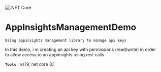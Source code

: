 ![.NET Core](https://github.com/aimenux/AppInsightsManagementDemo/workflows/.NET%20Core/badge.svg)

# AppInsightsManagementDemo
```
Using appinsights management library to manage api keys
```

In this demo, i m creating an api key with permissions (read/write) in order to allow access to an appinsights using rest calls

**`Tools`** : vs19, net core 3.1